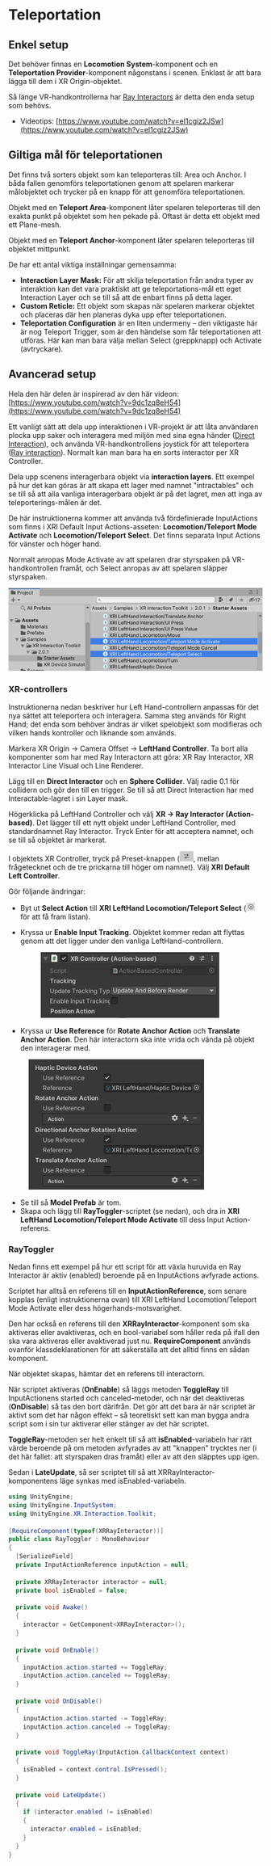 # Teleportation

## Enkel setup

Det behöver finnas en **Locomotion System**-komponent och en **Teleportation Provider**-komponent någonstans i scenen. Enklast är att bara lägga till dem i XR Origin-objektet.

Så länge VR-handkontrollerna har [Ray Interactors](interaktion.md#ray-interaction) är detta den enda setup som behövs.

* Videotips: [https://www.youtube.com/watch?v=eI1cgiz2JSw](https://www.youtube.com/watch?v=eI1cgiz2JSw)

## Giltiga mål för teleportationen

Det finns två sorters objekt som kan teleporteras till: Area och Anchor. I båda fallen genomförs teleportationen genom att spelaren markerar målobjektet och trycker på en knapp för att genomföra teleportationen.

Objekt med en **Teleport Area**-komponent låter spelaren teleporteras till den exakta punkt på objektet som hen pekade på. Oftast är detta ett objekt med ett Plane-mesh.

Objekt med en **Teleport Anchor**-komponent låter spelaren teleporteras till objektet mittpunkt.

De har ett antal viktiga inställningar gemensamma:

* **Interaction Layer Mask:** För att skilja teleportation från andra typer av interaktion kan det vara praktiskt att ge teleportations-mål ett eget Interaction Layer och se till så att de enbart finns på detta lager.
* **Custom Reticle:** Ett objekt som skapas när spelaren markerar objektet och placeras där hen planeras dyka upp efter teleportationen.
* **Teleportation Configuration** är en liten undermeny – den viktigaste här är nog Teleport Trigger, som är den händelse som får teleportationen att utföras. Här kan man bara välja mellan Select (greppknapp) och Activate (avtryckare).

## Avancerad setup

Hela den här delen är inspirerad av den här videon: [https://www.youtube.com/watch?v=9dc1zq8eH54](https://www.youtube.com/watch?v=9dc1zq8eH54)

Ett vanligt sätt att dela upp interaktionen i VR-projekt är att låta användaren plocka upp saker och interagera med miljön med sina egna händer ([Direct Interaction](interaktion.md#direct-interaction)), och använda VR-handkontrollens joystick för att teleportera ([Ray interaction](interaktion.md#ray-interaction)). Normalt kan man bara ha en sorts interactor per XR Controller.

Dela upp scenens interagerbara objekt via **interaction layers**. Ett exempel på hur det kan göras är att skapa ett lager med namnet "intractables" och se till så att alla vanliga interagerbara objekt är på det lagret, men att inga av teleporterings-målen är det.

De här instruktionerna kommer att använda två fördefinierade InputActions som finns i XRI Default Input Actions-asseten: **Locomotion/Teleport Mode Activate** och **Locomotion/Teleport Select**. Det finns separata Input Actions för vänster och höger hand.

Normalt anropas Mode Activate av att spelaren drar styrspaken på VR-handkontrollen framåt, och Select anropas av att spelaren släpper styrspaken.

![](<../../.gitbook/assets/image (7) (2).png>)

### XR-controllers

Instruktionerna nedan beskriver hur Left Hand-controllern anpassas för det nya sättet att teleportera och interagera. Samma steg används för Right Hand; det enda som behöver ändras är vilket spelobjekt som modifieras och vilken hands kontroller och liknande som används.

Markera XR Origin -> Camera Offset -> **LeftHand Controller**. Ta bort alla komponenter som har med Ray Interactorn att göra: XR Ray Interactor, XR Interactor Line Visual och Line Renderer.

Lägg till en **Direct Interactor** och en **Sphere Collider**. Välj radie 0.1 för collidern och gör den till en trigger. Se till så att Direct Interaction har med Interactable-lagret i sin Layer mask.

Högerklicka på LeftHand Controller och välj **XR -> Ray Interactor (Action-based)**. Det lägger till ett nytt objekt under LeftHand Controller, med standardnamnet Ray Interactor. Tryck Enter för att acceptera namnet, och se till så objektet är markerat.

I objektets XR Controller, tryck på Preset-knappen (![](<../../.gitbook/assets/image (17).png>), mellan frågetecknet och de tre prickarna till höger om namnet). Välj **XRI Default Left Controller**.

Gör följande ändringar:

* Byt ut **Select Action** till **XRI LeftHand Locomotion/Teleport Select** (![](<../../.gitbook/assets/image (23).png>) för att få fram listan).
*   Kryssa ur **Enable Input Tracking**. Objektet kommer redan att flyttas genom att det ligger under den vanliga LeftHand-controllern.



    <figure><img src="../../.gitbook/assets/image.png" alt=""><figcaption></figcaption></figure>
* Kryssa ur **Use Reference** för **Rotate Anchor Action** och **Translate Anchor Action**. Den här interactorn ska inte vrida och vända på objekt den interagerar med.

<figure><img src="../../.gitbook/assets/image (1).png" alt=""><figcaption></figcaption></figure>

* Se till så **Model Prefab** är tom.
* Skapa och lägg till **RayToggler**-scriptet (se nedan), och dra in **XRI LeftHand Locomotion/Teleport Mode Activate** till dess Input Action-referens.

### RayToggler

Nedan finns ett exempel på hur ett script för att växla huruvida en Ray Interactor är aktiv (enabled) beroende på en InputActions avfyrade actions.

Scriptet har alltså en referens till en **InputActionReference**, som senare kopplas (enligt instruktionerna ovan) till XRI LeftHand Locomotion/Teleport Mode Activate eller dess högerhands-motsvarighet.

Den har också en referens till den **XRRayInteractor**-komponent som ska aktiveras eller avaktiveras, och en bool-variabel som håller reda på ifall den ska vara aktiveras eller avaktiverad just nu. **RequireComponent** används ovanför klassdeklarationen för att säkerställa att det alltid finns en sådan komponent.

När objektet skapas, hämtar det en referens till interactorn.

När scriptet aktiveras (**OnEnable**) så läggs metoden **ToggleRay** till InputActionens started och canceled-metoder, och när det deaktiveras (**OnDisable**) så tas den bort därifrån. Det gör att det bara är när scriptet är aktivt som det har någon effekt – så teoretiskt sett kan man bygga andra script som i sin tur aktiverar eller stänger av det här scriptet.

**ToggleRay**-metoden ser helt enkelt till så att **isEnabled**-variabeln har rätt värde beroende på om metoden avfyrades av att "knappen" trycktes ner (i det här fallet: att styrspaken dras framåt) eller av att den släpptes upp igen.

Sedan i **LateUpdate**, så ser scriptet till så att XRRayInteractor-komponentens läge synkas med isEnabled-variabeln.

```csharp
using UnityEngine;
using UnityEngine.InputSystem;
using UnityEngine.XR.Interaction.Toolkit;

[RequireComponent(typeof(XRRayInteractor))]
public class RayToggler : MonoBehaviour
{
  [SerializeField]
  private InputActionReference inputAction = null;

  private XRRayInteractor interactor = null;
  private bool isEnabled = false;

  private void Awake()
  {
    interactor = GetComponent<XRRayInteractor>();
  }

  private void OnEnable()
  {
    inputAction.action.started += ToggleRay;
    inputAction.action.canceled += ToggleRay;
  }

  private void OnDisable()
  {
    inputAction.action.started -= ToggleRay;
    inputAction.action.canceled -= ToggleRay;
  }

  private void ToggleRay(InputAction.CallbackContext context)
  {
    isEnabled = context.control.IsPressed();
  }

  private void LateUpdate()
  {
    if (interactor.enabled != isEnabled)
    {
      interactor.enabled = isEnabled;
    }
  }
}
```
